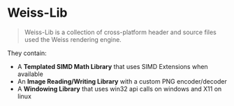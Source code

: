 # Weiss-Lib

> Weiss-Lib is a collection of cross-platform header and source files used the Weiss rendering engine.

They contain:
+ A **Templated SIMD Math Library** that uses SIMD Extensions when available
+ An **Image Reading/Writing Library** with a custom PNG encoder/decoder
+ A **Windowing Library** that uses win32 api calls on windows and X11 on linux